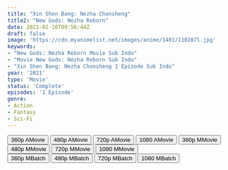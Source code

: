 ```yaml
---
title: "Xin Shen Bang: Nezha Chonsheng"
title2: "New Gods: Nezha Reborn"
date: 2021-02-16T09:56:44Z
draft: false
image: 'https://cdn.myanimelist.net/images/anime/1401/110287l.jpg'
keywords:
- "New Gods: Nezha Reborn Movie Sub Indo"
- "Movie New Gods: Nezha Reborn Sub Indo"
- "Xin Shen Bang: Nezha Chonsheng 1 Episode Sub Indo"
year: '2021'
type: 'Movie'
status: 'Complete'
episodes: '1 Episode'
genre:
- Action
- Fantasy
- Sci-Fi
---
```


<div class="d-g gg-10">
<div class="d-g gg-5 gtc-r ai-c">
<button onclick="window.open('?arc=eR6S19XIO7_20221106/1/MP4/Kuramanime-NGODS_NC-360p-NF','_blank')">360p AMovie</button>
<button onclick="window.open('?arc=eR6S19XIO7_20221106/1/MP4/Kuramanime-NGODS_NC-480p-NF','_blank')">480p AMovie</button>
<button onclick="window.open('?arc=eR6S19XIO7_20221106/1/MP4/Kuramanime-NGODS_NC-720p-NF','_blank')">720p AMovie</button>
<button onclick="window.open('?arc=eR6S19XIO7_20221106/1/MP4/Kuramanime-NGODS_NC-1080p-NF','_blank')">1080 AMovie</button>
<button onclick="window.open('?med=02xw3g7bjeednub','_blank')">360p MMovie</button>
<button onclick="window.open('?med=k5n6smoslkrhnnj','_blank')">480p MMovie</button>
<button onclick="window.open('?med=aqoc1wnjjnlmgtj','_blank')">720p MMovie</button>
<button onclick="window.open('?med=tf75xxi1jog51ux','_blank')">1080 MMovie</button>
</div>
<div class="d-g gg-5 gtc-r ai-c">
<button onclick="window.open('?bmed=02xw3g7bjeednub','_blank')">360p MBatch</button>
<button onclick="window.open('?bmed=k5n6smoslkrhnnj','_blank')">480p MBatch</button>
<button onclick="window.open('?bmed=aqoc1wnjjnlmgtj','_blank')">720p MBatch</button>
<button onclick="window.open('?bmed=tf75xxi1jog51ux','_blank')">1080 MBatch</button>
</div>
</div>